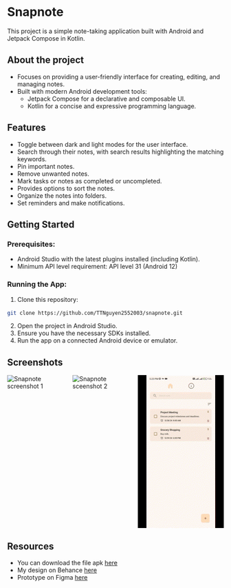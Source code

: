 # Snapnote
This project is a simple note-taking application built with Android and Jetpack Compose in Kotlin.

## About the project
- Focuses on providing a user-friendly interface for creating, editing, and managing notes.
- Built with modern Android development tools:
  - Jetpack Compose for a declarative and composable UI.
  - Kotlin for a concise and expressive programming language.

## Features
- Toggle between dark and light modes for the user interface.
- Search through their notes, with search results highlighting the matching keywords.
- Pin important notes.
- Remove unwanted notes.
- Mark tasks or notes as completed or uncompleted.
- Provides options to sort the notes.
- Organize the notes into folders.
- Set reminders and make notifications.

## Getting Started
### Prerequisites:
- Android Studio with the latest plugins installed (including Kotlin).
- Minimum API level requirement: API level 31 (Android 12)

### Running the App:
1. Clone this repository:
```bash
git clone https://github.com/TTNguyen2552003/snapnote.git
```
2. Open the project in Android Studio.
3. Ensure you have the necessary SDKs installed.
4. Run the app on a connected Android device or emulator.

## Screenshots
<div style="display: flex; justify-content: center; gap: 10px;">
  <img src="https://github.com/TTNguyen2552003/snapnote/blob/master/snapnote_screenshot_1.gif" alt="Snapnote screenshot 1" width="200"/>
  <img src="https://github.com/TTNguyen2552003/snapnote/blob/master/snapnote_screenshot_2.gif" alt="Snapnote sceenshot 2" width="200"/>
  <img src="https://github.com/TTNguyen2552003/snapnote/blob/master/snapnote_screenshot_3.gif" alt="Snapnote screenshot 3" width="200"/>
</div>

## Resources
- You can download the file apk [here](https://drive.usercontent.google.com/download?id=1irvgkQKZgaimvW4YR2NuqiwHUpngKa8F&export=download&authuser=0&confirm=t&uuid=621b5b56-2df4-474c-8d7a-cc32233ec3c9&at=APZUnTXSCVbgh7qDuw9UHTHdwbl7:1716784614112)
- My design on Behance [here](https://www.behance.net/gallery/197891349/SNAP-NOTE)
- Prototype on Figma [here](https://www.figma.com/proto/uvixD2QCPTFqkCxxOvg1cR/Material-3-Design-Kit-(Community)?page-id=54796%3A26409&node-id=54800-115&viewport=926%2C270%2C0.17&t=EB3L046ywh8tG656-1&scaling=min-zoom&starting-point-node-id=54800%3A115)
